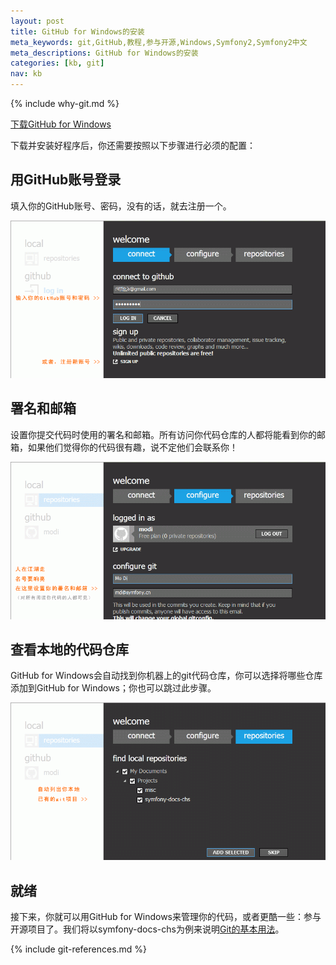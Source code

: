 ```yaml
---
layout: post
title: GitHub for Windows的安装
meta_keywords: git,GitHub,教程,参与开源,Windows,Symfony2,Symfony2中文
meta_descriptions: GitHub for Windows的安装
categories: [kb, git]
nav: kb
---
```


{% include why-git.md %}

<p><a class="btn btn-primary" href="http://windows.github.com/" target="_blank">下载GitHub for Windows</a></p>

下载并安装好程序后，你还需要按照以下步骤进行必须的配置：

用GitHub账号登录
----------------

填入你的GitHub账号、密码，没有的话，就去注册一个。

![用GitHub账号登录][connect]

署名和邮箱
----------

设置你提交代码时使用的署名和邮箱。所有访问你代码仓库的人都将能看到你的邮箱，如果他们觉得你的代码很有趣，说不定他们会联系你！

![署名和邮箱][configure]

查看本地的代码仓库
----------------------------

GitHub for Windows会自动找到你机器上的git代码仓库，你可以选择将哪些仓库添加到GitHub for Windows；你也可以跳过此步骤。

![查看本地的代码仓库][repositories]

就绪
----

接下来，你就可以用GitHub for Windows来管理你的代码，或者更酷一些：参与开源项目了。我们将以symfony-docs-chs为例来说明[Git的基本用法](/articles/git-guide.html)。

{% include git-references.md %}

[connect]: /assets/img/github-for-windows/welcome-connect.gif
[configure]: /assets/img/github-for-windows/welcome-configure.gif
[repositories]: /assets/img/github-for-windows/welcome-repositories.gif
